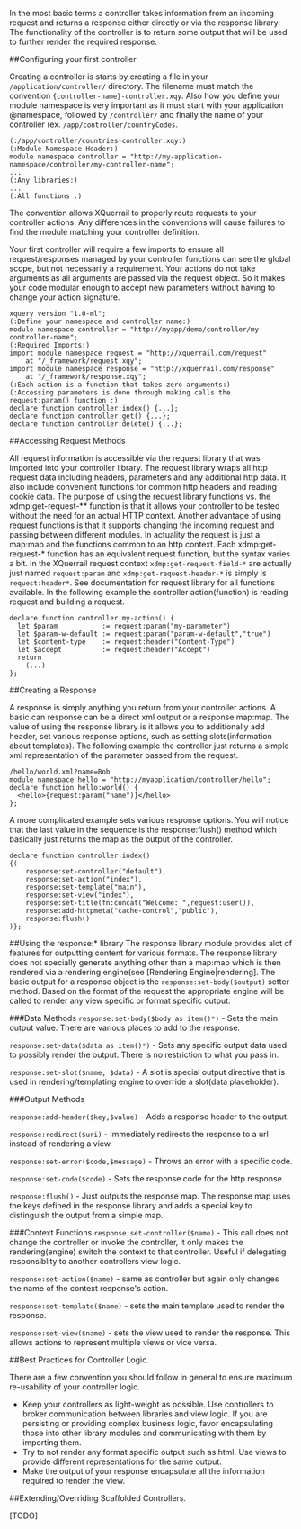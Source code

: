 In the most basic terms a controller takes information from an incoming request and returns a response either directly or via the response library. The functionality of the controller is to return some output that will be used to further render the required response.  

##Configuring your first controller

Creating a controller is starts by creating a file in your `/application/controller/` directory.  The filename must match the convention `{controller-name}-controller.xqy`.  Also how you define your module namespace is very important as it must start with your application @namespace, followed by `/controller/` and finally the name of your controller (ex. `/app/controller/countryCodes`.  
```
(:/app/controller/countries-controller.xqy:)
(:Module Namespace Header:)
module namespace controller = "http://my-application-namespace/controller/my-controller-name";
...
(:Any libraries:)
...
(:All functions :)
```
The convention allows XQuerrail to properly route requests to your controller actions.  Any differences in the conventions will cause failures to find the module matching your controller definition.  

Your first controller will require a few imports to ensure all request/responses managed by your controller functions can see the global scope, but not necessarily a requirement.  Your actions do not take arguments as all arguments are passed via the request object. So it makes your code modular enough to accept new parameters without having to change your action signature.

```xquery
xquery version "1.0-ml";
(:Define your namespace and controller name:)
module namespace controller = "http://myapp/demo/controller/my-controller-name";
(:Required Imports:)
import module namespace request = "http://xquerrail.com/request"
    at "/_framework/request.xqy";
import module namespace response = "http://xquerrail.com/response"
    at "/_framework/response.xqy";
(:Each action is a function that takes zero arguments:)
(:Accessing parameters is done through making calls the request:param() function :)
declare function controller:index() {...};
declare function controller:get() {...};
declare function controller:delete() {...};
```

##Accessing Request Methods

All request information is accessible via the request library that was imported into your controller library.  The request library wraps all http request data including headers, parameters and any additional http data.  It also include convenient functions for common http headers and reading cookie data.  The purpose of using the request library functions vs. the xdmp:get-request-** function is that it allows your controller to be tested without the need for an actual HTTP context.  Another advantage of using request functions is that it supports changing the incoming request and passing between different modules. In actuality the request is just a map:map and the functions common to an http context.  Each xdmp:get-request-* function has an equivalent request function, but the syntax varies a bit.  In the XQuerrail request context `xdmp:get-request-field-*` are actually just named `request:param` and `xdmp:get-request-header-*` is simply is `request:header*`. See documentation for request library for all functions available. In the following example the controller action(function) is reading request and building a request.

```xquery
declare function controller:my-action() {
  let $param           := request:param("my-parameter")
  let $param-w-default := request:param("param-w-default","true")
  let $content-type    := request:header("Content-Type")
  let $accept          := request:header("Accept")
  return
    (...)
};
```

##Creating a Response

A response is simply anything you return from your controller actions.  A basic can response can be a direct xml output or a response map:map.  The value of using the response library is it allows you to additionally add header, set various response options, such as setting slots(information about templates).  The following example the controller just returns a simple xml representation of the parameter passed from the request.

```xquery 
/hello/world.xml?name=Bob
module namespace hello = "http://myapplication/controller/hello";
declare function hello:world() {
  <hello>{request:param("name")}</hello>
};
```

A more complicated example sets various response options.  You will notice that the last value in the sequence is the response:flush() method which basically just returns the map as the output of the controller.  

```xquery
declare function controller:index()
{(
    response:set-controller("default"),
    response:set-action("index"),
    response:set-template("main"),
    response:set-view("index"),
    response:set-title(fn:concat("Welcome: ",request:user()),
    response:add-httpmeta("cache-control","public"),
    response:flush()
)};
```

##Using the response:* library
The response library module provides alot of features for outputting content for various formats.  The response library does not specially generate anything other than a map:map which is then rendered via a rendering engine(see [Rendering Engine|rendering].  The basic output for a response object is the `response:set-body($output)` setter method. Based on the format of the request the appropriate engine will be called to render any view specific or format specific output.

###Data Methods
`response:set-body($body as item()*)` - Sets the main output value. There are various places to add to the response.

`response:set-data($data as item()*)` - Sets any specific output data used to possibly render the output.  There is no 
restriction to what you pass in.

`response:set-slot($name, $data)` - A slot is special output directive that is used in rendering/templating engine to override a slot(data placeholder).  

###Output Methods

`response:add-header($key,$value)` - Adds a response header to the output.

`response:redirect($uri)` - Immediately redirects the response to a url instead of rendering a view.

`response:set-error($code,$message)` - Throws an error with a specific code.

`response:set-code($code)` - Sets the response code for the http response.

`response:flush()` - Just outputs the response map. The response map uses the keys defined in the response library and adds a special key to distinguish the output from a simple map.

###Context Functions
`response:set-controller($name)` - This call does not change the controller or invoke the controller, it only makes the rendering(engine) switch the context to that controller.  Useful if delegating responsiblity to another controllers view logic.

`response:set-action($name)` - same as controller but again only changes the name of the context response's action.

`response:set-template($name)` - sets the main template used to render the response.

`response:set-view($name)` - sets the view used to render the response. This allows actions to represent multiple views or vice versa.

##Best Practices for Controller Logic.

There are a few convention you should follow in general to ensure maximum re-usability of your controller logic. 
* Keep your controllers as light-weight as possible. Use controllers to broker communication between libraries and view logic.  If you are persisting or providing complex business logic, favor encapsulating those into other library modules  and communicating with them by importing them. 
* Try to not render any format specific output such as html.  Use views to provide different representations for the same output.
* Make the output of your response encapsulate all the information required to render the view. 


##Extending/Overriding Scaffolded Controllers.

[TODO]
